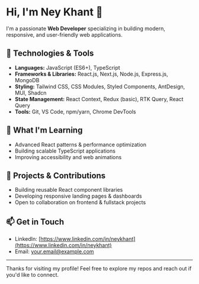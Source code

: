 
# Hi, I'm Ney Khant 👋

I'm a passionate **Web Developer** specializing in building modern, responsive, and user-friendly web applications.

## 🚀 Technologies & Tools

- **Languages:** JavaScript (ES6+), TypeScript  
- **Frameworks & Libraries:** React.js, Next.js, Node.js, Express.js, MongoDB  
- **Styling:** Tailwind CSS, CSS Modules, Styled Components, AntDesign, MUI, Shadcn  
- **State Management:** React Context, Redux (basic), RTK Query, React Query  
- **Tools:** Git, VS Code, npm/yarn, Chrome DevTools

## 🌱 What I'm Learning

- Advanced React patterns & performance optimization  
- Building scalable TypeScript applications  
- Improving accessibility and web animations  

## 💼 Projects & Contributions

- Building reusable React component libraries  
- Developing responsive landing pages & dashboards  
- Open to collaboration on frontend & fullstack projects  

## 📫 Get in Touch

- LinkedIn: [https://www.linkedin.com/in/neykhant](https://www.linkedin.com/in/neykhant)  
- Email: your.email@example.com  

---

Thanks for visiting my profile! Feel free to explore my repos and reach out if you'd like to connect.


<!--
**neykhant/neykhant** is a ✨ _special_ ✨ repository because its `README.md` (this file) appears on your GitHub profile.

Here are some ideas to get you started:

- 🔭 I’m currently working on ...
- 🌱 I’m currently learning ...
- 👯 I’m looking to collaborate on ...
- 🤔 I’m looking for help with ...
- 💬 Ask me about ...
- 📫 How to reach me: ...
- 😄 Pronouns: ...
- ⚡ Fun fact: ...
-->
